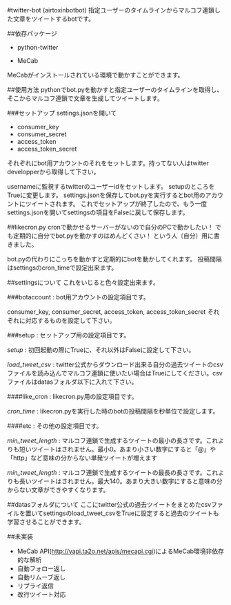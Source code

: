 #twitter-bot (airtoxinbotbot)
指定ユーザーのタイムラインからマルコフ連鎖した文章をツイートするbotです。

##依存パッケージ
+ python-twitter

+ MeCab

MeCabがインストールされている環境で動かすことができます。

##使用方法
pythonでbot.pyを動かすと指定ユーザーのタイムラインを取得し、そこからマルコフ連鎖で文章を生成してツイートします。

###セットアップ
settings.jsonを開いて

+ consumer_key
+ consumer_secret
+ access_token
+ access_token_secret

それぞれにbot用アカウントのそれをセットします。持ってない人はtwitter developperから取得して下さい。

usernameに監視するtwitterのユーザーidをセットします。
setupのところをTrueに変更します。
settings.jsonを保存してbot.pyを実行するとbot用のアカウントにツイートされます。
これでセットアップが終了したので、もう一度settings.jsonを開いてsettingsの項目をFalseに戻して保存します。

##likecron.py
cronで動かせるサーバーがないので自分のPCで動かしたい！
でも定期的に自分でbot.pyを動かすのはめんどくさい！
という人（自分）用に書きました。

bot.pyの代わりにこっちを動かすと定期的にbotを動かしてくれます。
投稿間隔はsettingsのcron_timeで設定出来ます。

##settingsについて
これをいじると色々設定出来ます。

###botaccount : bot用アカウントの設定項目です。

consumer_key, consumer_secret, access_token, access_token_secret
それぞれに対応するものを設定して下さい。

###setup : セットアップ用の設定項目です。

_setup_ : 初回起動の際にTrueに、それ以外はFalseに設定して下さい。

_load_tweet_csv_ : twitter公式からダウンロード出来る自分の過去ツイートのcsvファイルを読み込んでマルコフ連鎖に使いたい場合はTrueにしてください。csvファイルはdatasフォルダ以下に入れて下さい。

####like_cron : likecron.py用の設定項目です。

_cron_time_ : likecron.pyを実行した時のbotの投稿間隔を秒単位で設定します。

####etc : その他の設定項目です。

_min_tweet_length_ : マルコフ連鎖で生成するツイートの最小の長さです。これよりも短いツイートはされません。最小0。あまり小さい数字にすると「@」や「http」など意味の分からない単発ツイートが増えます

_min_tweet_length_ : マルコフ連鎖で生成するツイートの最長の長さです。これよりも長いツイートはされません。最大140。あまり大きい数字にすると意味の分からない文章ができやすくなります。

##datasフォルダについて
ここにtwitter公式の過去ツイートをまとめたcsvファイルを置いてsettingsのload_tweet_csvをTrueに設定すると過去のツイートも学習させることができます。

##未実装
+ MeCab API(http://yapi.ta2o.net/apis/mecapi.cgi)によるMeCab環境非依存的な解析
+ 自動フォロー返し
+ 自動リムーブ返し
+ リプライ返信
+ 改行ツイート対応